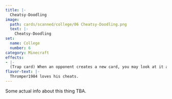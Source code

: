 ```yaml
---
title: |-
  Cheatsy-Doodling
image: 
  path: cards/scanned/college/06 Cheatsy-Doodling.png
  text: |-
    Cheatsy-Doodling
set:
  name: College
  number: 6
category: Minecraft
effects: 
- |-
  (Trap card) When an opponent creates a new card, you may look at it and choose whether to discard it or put it in your hand.
flavor-text: |-
  Thromper1984 loves his cheats.
---
```

Some actual info about this thing TBA.

